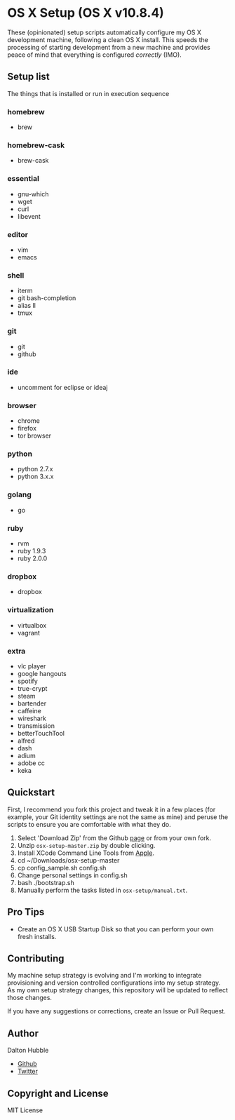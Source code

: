 # OS X Setup (OS X v10.8.4)

These (opinionated) setup scripts automatically configure my OS X development machine, following a clean OS X install. This speeds the processing of starting development from a new machine and provides peace of mind that everything is configured *correctly* (IMO).

## Setup list
The things that is installed or run in execution sequence

### homebrew
- brew

### homebrew-cask
- brew-cask

### essential
- gnu-which
- wget
- curl
- libevent

### editor
- vim
- emacs

### shell
- iterm
- git bash-completion
- alias ll
- tmux

### git
- git
- github

### ide
- uncomment for eclipse or ideaj

### browser
- chrome
- firefox
- tor browser

### python
- python 2.7.x
- python 3.x.x

### golang
- go

### ruby
- rvm
- ruby 1.9.3
- ruby 2.0.0

### dropbox
- dropbox

### virtualization
- virtualbox
- vagrant

### extra
- vlc player
- google hangouts
- spotify
- true-crypt
- steam
- bartender
- caffeine
- wireshark
- transmission
- betterTouchTool
- alfred
- dash
- adium
- adobe cc
- keka


## Quickstart

First, I recommend you fork this project and tweak it in a few places (for example, your Git identity settings are not the same as mine) and peruse the scripts to ensure you are comfortable with what they do.

1. Select 'Download Zip' from the Github [page](https://github.com/dghubble/osx-setup) or from your own fork. 
2. Unzip `osx-setup-master.zip` by double clicking. 
3. Install XCode Command Line Tools from [Apple](https://connect.apple.com).
4. cd ~/Downloads/osx-setup-master
5. cp config_sample.sh config.sh
6. Change personal settings in config.sh
7. bash ./bootstrap.sh
8. Manually perform the tasks listed in `osx-setup/manual.txt`. 


## Pro Tips

+ Create an OS X USB Startup Disk so that you can perform your own fresh installs. 


## Contributing

My machine setup strategy is evolving and I'm working to integrate provisioning and version controlled configurations into my setup strategy. As my own setup strategy changes, this repository will be updated to reflect those changes.

If you have any suggestions or corrections, create an Issue or Pull Request.

## Author

Dalton Hubble

+ [Github](https://github.com/dghubble)
+ [Twitter](https://twitter.com/dghubble)

## Copyright and License

MIT License





